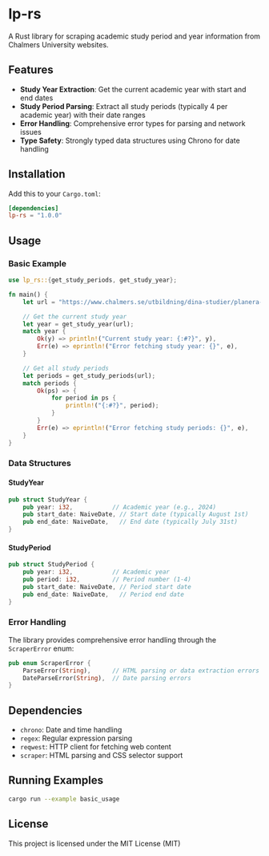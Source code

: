 # lp-rs

A Rust library for scraping academic study period and year information from Chalmers University websites.

## Features

- **Study Year Extraction**: Get the current academic year with start and end dates
- **Study Period Parsing**: Extract all study periods (typically 4 per academic year) with their date ranges
- **Error Handling**: Comprehensive error types for parsing and network issues
- **Type Safety**: Strongly typed data structures using Chrono for date handling

## Installation

Add this to your `Cargo.toml`:

```toml
[dependencies]
lp-rs = "1.0.0"
```

## Usage

### Basic Example

```rust
use lp_rs::{get_study_periods, get_study_year};

fn main() {
    let url = "https://www.chalmers.se/utbildning/dina-studier/planera-och-genomfora-studier/datum-och-tider-for-lasaret/";

    // Get the current study year
    let year = get_study_year(url);
    match year {
        Ok(y) => println!("Current study year: {:#?}", y),
        Err(e) => eprintln!("Error fetching study year: {}", e),
    }

    // Get all study periods
    let periods = get_study_periods(url);
    match periods {
        Ok(ps) => {
            for period in ps {
                println!("{:#?}", period);
            }
        }
        Err(e) => eprintln!("Error fetching study periods: {}", e),
    }
}
```

### Data Structures

#### StudyYear

```rust
pub struct StudyYear {
    pub year: i32,           // Academic year (e.g., 2024)
    pub start_date: NaiveDate, // Start date (typically August 1st)
    pub end_date: NaiveDate,   // End date (typically July 31st)
}
```

#### StudyPeriod

```rust
pub struct StudyPeriod {
    pub year: i32,           // Academic year
    pub period: i32,         // Period number (1-4)
    pub start_date: NaiveDate, // Period start date
    pub end_date: NaiveDate,   // Period end date
}
```

### Error Handling

The library provides comprehensive error handling through the `ScraperError` enum:

```rust
pub enum ScraperError {
    ParseError(String),      // HTML parsing or data extraction errors
    DateParseError(String),  // Date parsing errors
}
```

## Dependencies

- `chrono`: Date and time handling
- `regex`: Regular expression parsing
- `reqwest`: HTTP client for fetching web content
- `scraper`: HTML parsing and CSS selector support

## Running Examples

```bash
cargo run --example basic_usage
```

## License

This project is licensed under the MIT License (MIT)
